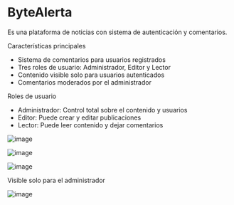 # **ByteAlerta**

Es una plataforma de noticias con sistema de autenticación y comentarios.


Características principales

- Sistema de comentarios para usuarios registrados
- Tres roles de usuario: Administrador, Editor y Lector
- Contenido visible solo para usuarios autenticados
- Comentarios moderados por el administrador 

Roles de usuario

- Administrador: Control total sobre el contenido y usuarios
- Editor: Puede crear y editar publicaciones
- Lector: Puede leer contenido y dejar comentarios

![image](https://github.com/user-attachments/assets/c8999bf4-9c36-4c78-bb2e-656a02c696d6)


![image](https://github.com/user-attachments/assets/41919da1-3dc5-415b-b7e3-dc2cf4c78a35)


![image](https://github.com/user-attachments/assets/08013d19-753b-4f1d-bb7b-20056ba27d76)

Visible solo para el administrador 




![image](https://github.com/user-attachments/assets/66dc1c6e-cc3c-4505-a66c-613c0a2ecb0c)
